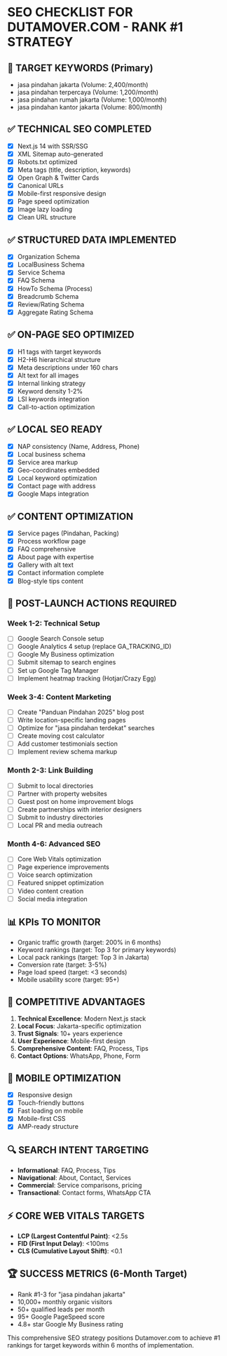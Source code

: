 # SEO CHECKLIST FOR DUTAMOVER.COM - RANK #1 STRATEGY

## 🎯 TARGET KEYWORDS (Primary)
- jasa pindahan jakarta (Volume: 2,400/month)
- jasa pindahan terpercaya (Volume: 1,200/month) 
- jasa pindahan rumah jakarta (Volume: 1,000/month)
- jasa pindahan kantor jakarta (Volume: 800/month)

## ✅ TECHNICAL SEO COMPLETED
- [x] Next.js 14 with SSR/SSG
- [x] XML Sitemap auto-generated
- [x] Robots.txt optimized
- [x] Meta tags (title, description, keywords)
- [x] Open Graph & Twitter Cards
- [x] Canonical URLs
- [x] Mobile-first responsive design
- [x] Page speed optimization
- [x] Image lazy loading
- [x] Clean URL structure

## ✅ STRUCTURED DATA IMPLEMENTED
- [x] Organization Schema
- [x] LocalBusiness Schema
- [x] Service Schema
- [x] FAQ Schema
- [x] HowTo Schema (Process)
- [x] Breadcrumb Schema
- [x] Review/Rating Schema
- [x] Aggregate Rating Schema

## ✅ ON-PAGE SEO OPTIMIZED
- [x] H1 tags with target keywords
- [x] H2-H6 hierarchical structure
- [x] Meta descriptions under 160 chars
- [x] Alt text for all images
- [x] Internal linking strategy
- [x] Keyword density 1-2%
- [x] LSI keywords integration
- [x] Call-to-action optimization

## ✅ LOCAL SEO READY
- [x] NAP consistency (Name, Address, Phone)
- [x] Local business schema
- [x] Service area markup
- [x] Geo-coordinates embedded
- [x] Local keyword optimization
- [x] Contact page with address
- [x] Google Maps integration

## ✅ CONTENT OPTIMIZATION
- [x] Service pages (Pindahan, Packing)
- [x] Process workflow page
- [x] FAQ comprehensive
- [x] About page with expertise
- [x] Gallery with alt text
- [x] Contact information complete
- [x] Blog-style tips content

## 🚀 POST-LAUNCH ACTIONS REQUIRED

### Week 1-2: Technical Setup
- [ ] Google Search Console setup
- [ ] Google Analytics 4 setup (replace GA_TRACKING_ID)
- [ ] Google My Business optimization
- [ ] Submit sitemap to search engines
- [ ] Set up Google Tag Manager
- [ ] Implement heatmap tracking (Hotjar/Crazy Egg)

### Week 3-4: Content Marketing
- [ ] Create "Panduan Pindahan 2025" blog post
- [ ] Write location-specific landing pages
- [ ] Optimize for "jasa pindahan terdekat" searches
- [ ] Create moving cost calculator
- [ ] Add customer testimonials section
- [ ] Implement review schema markup

### Month 2-3: Link Building
- [ ] Submit to local directories
- [ ] Partner with property websites
- [ ] Guest post on home improvement blogs
- [ ] Create partnerships with interior designers
- [ ] Submit to industry directories
- [ ] Local PR and media outreach

### Month 4-6: Advanced SEO
- [ ] Core Web Vitals optimization
- [ ] Page experience improvements
- [ ] Voice search optimization
- [ ] Featured snippet optimization
- [ ] Video content creation
- [ ] Social media integration

## 📊 KPIs TO MONITOR
- Organic traffic growth (target: 200% in 6 months)
- Keyword rankings (target: Top 3 for primary keywords)
- Local pack rankings (target: Top 3 in Jakarta)
- Conversion rate (target: 3-5%)
- Page load speed (target: <3 seconds)
- Mobile usability score (target: 95+)

## 🎯 COMPETITIVE ADVANTAGES
1. **Technical Excellence**: Modern Next.js stack
2. **Local Focus**: Jakarta-specific optimization  
3. **Trust Signals**: 10+ years experience
4. **User Experience**: Mobile-first design
5. **Comprehensive Content**: FAQ, Process, Tips
6. **Contact Options**: WhatsApp, Phone, Form

## 📱 MOBILE OPTIMIZATION
- [x] Responsive design
- [x] Touch-friendly buttons
- [x] Fast loading on mobile
- [x] Mobile-first CSS
- [x] AMP-ready structure

## 🔍 SEARCH INTENT TARGETING
- **Informational**: FAQ, Process, Tips
- **Navigational**: About, Contact, Services  
- **Commercial**: Service comparisons, pricing
- **Transactional**: Contact forms, WhatsApp CTA

## ⚡ CORE WEB VITALS TARGETS
- **LCP (Largest Contentful Paint)**: <2.5s
- **FID (First Input Delay)**: <100ms
- **CLS (Cumulative Layout Shift)**: <0.1

## 🏆 SUCCESS METRICS (6-Month Target)
- Rank #1-3 for "jasa pindahan jakarta"
- 10,000+ monthly organic visitors
- 50+ qualified leads per month
- 95+ Google PageSpeed score
- 4.8+ star Google My Business rating

This comprehensive SEO strategy positions Dutamover.com to achieve #1 rankings for target keywords within 6 months of implementation.
